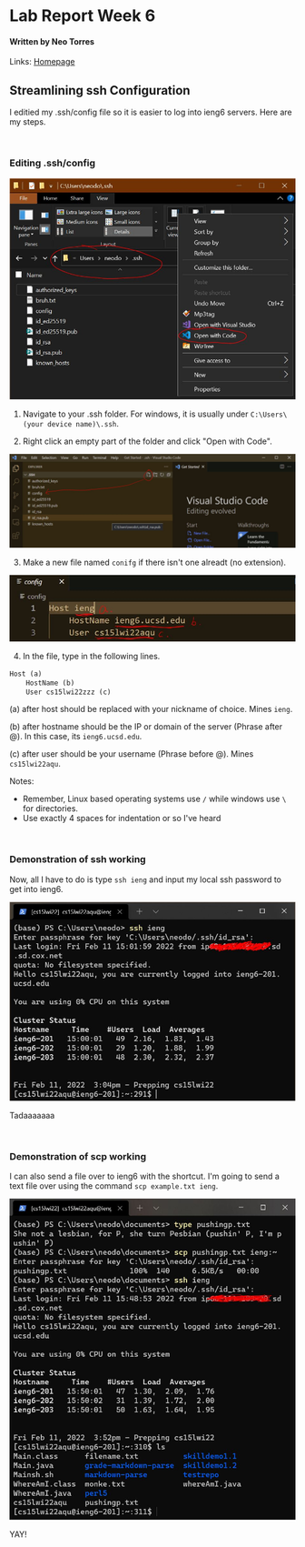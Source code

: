 # **Lab Report Week 6**
#### Written by Neo Torres

Links:
[Homepage](https://nickpizzablock.github.io/cse15l-lab-reports/)

## Streamlining ssh Configuration
I editied my .ssh/config file so it is easier to log into ieng6 servers. Here are my steps.

<br>

### Editing .ssh/config 

![Image](lrw6img/lrw6p1.1.jpg)

1. Navigate to your .ssh folder. For windows, it is usually under `C:\Users\(your device name)\.ssh`.

2. Right click an empty part of the folder and click "Open with Code".

![Image](lrw6img/lrw6p1.2.jpg)

3. Make a new file named `conifg` if there isn't one alreadt (no extension).

![Image](lrw6img/lrw6p1.3.jpg)

4. In the file, type in the following lines.

```
Host (a)
    HostName (b)
    User cs15lwi22zzz (c)
```

(a) after host should be replaced with your nickname of choice. Mines `ieng`.

(b) after hostname should be the IP or domain of the server (Phrase after @). In this case, its `ieng6.ucsd.edu`.

(c) after user should be your username (Phrase before @). Mines `cs15lwi22aqu`.

Notes:

* Remember, Linux based operating systems use `/` while windows use `\` for directories.
* Use exactly 4 spaces for indentation or so I've heard



<br>

### Demonstration of ssh working

Now, all I have to do is type `ssh ieng` and input my local ssh password to get into ieng6.

![Image](lrw6img/lrw6p2.1.jpg)

Tadaaaaaaa

<br>

### Demonstration of scp working

I can also send a file over to ieng6 with the shortcut.
I'm going to send a text file over using the command `scp example.txt ieng`.

![Image](lrw6img/lrw6p3.1.jpg)

YAY!
